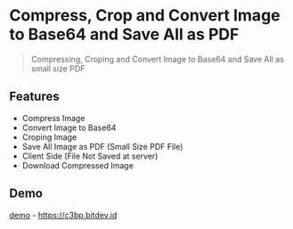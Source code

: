 # Compress, Crop and Convert Image to Base64 and Save All as PDF
> Compressing, Croping and Convert Image to Base64 and Save All as small size PDF

## Features
- Compress Image
- Convert Image to Base64
- Croping Image
- Save All Image as PDF (Small Size PDF File)
- Client Side (File Not Saved at server)
- Download Compressed Image

## Demo 
[demo] - https://c3bp.bitdev.id


 [demo]: <https://c3bp.bitdev.id>
